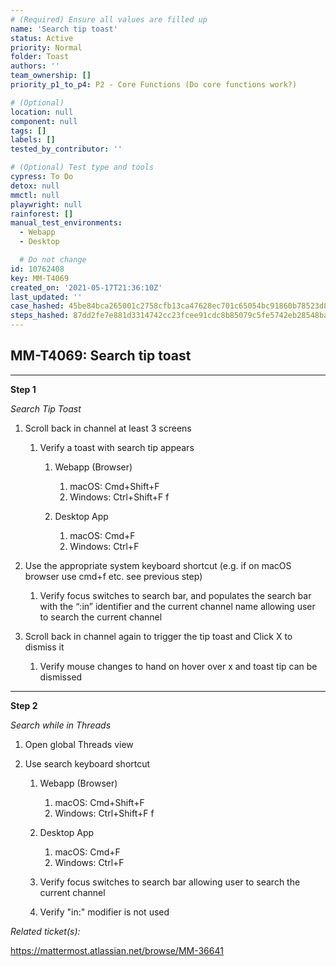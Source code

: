 ```yaml
---
# (Required) Ensure all values are filled up
name: 'Search tip toast'
status: Active
priority: Normal
folder: Toast
authors: ''
team_ownership: []
priority_p1_to_p4: P2 - Core Functions (Do core functions work?)

# (Optional)
location: null
component: null
tags: []
labels: []
tested_by_contributor: ''

# (Optional) Test type and tools
cypress: To Do
detox: null
mmctl: null
playwright: null
rainforest: []
manual_test_environments:
  - Webapp
  - Desktop

  # Do not change
id: 10762408
key: MM-T4069
created_on: '2021-05-17T21:36:10Z'
last_updated: ''
case_hashed: 45be84bca265001c2758cfb13ca47628ec701c65054bc91860b78523d8cafe2606bf3946fad61ee609ac9a626bfc912a
steps_hashed: 87dd2fe7e881d3314742cc23fcee91cdc8b85079c5fe5742eb28548bad03e023418159d09ce3eb808e72eb3fca4b8c42
---
```


<!-- (Auto-generated) Based on frontmatter's "key" and "name" -->

## MM-T4069: Search tip toast

---

**Step 1**

_Search Tip Toast_

1. Scroll back in channel at least 3 screens

   1. Verify a toast with search tip appears

      1. Webapp (Browser)

         1. macOS: Cmd+Shift+F
         2. Windows: Ctrl+Shift+F f

      2. Desktop App

         1. macOS: Cmd+F
         2. Windows: Ctrl+F

2. Use the appropriate system keyboard shortcut (e.g. if on macOS browser use cmd+f etc. see previous step)

   1. Verify focus switches to search bar, and populates the search bar with the “:in” identifier and the current channel name allowing user to search the current channel

3. Scroll back in channel again to trigger the tip toast and Click X to dismiss it

   1. Verify mouse changes to hand on hover over x and toast tip can be dismissed

---

**Step 2**

_Search while in Threads_

1. Open global Threads view

2. Use search keyboard shortcut

   1. Webapp (Browser)

      1. macOS: Cmd+Shift+F
      2. Windows: Ctrl+Shift+F f

   2. Desktop App

      1. macOS: Cmd+F
      2. Windows: Ctrl+F

   3. Verify focus switches to search bar allowing user to search the current channel

   4. Verify "in:" modifier is not used

_Related ticket(s):_

<https://mattermost.atlassian.net/browse/MM-36641>
